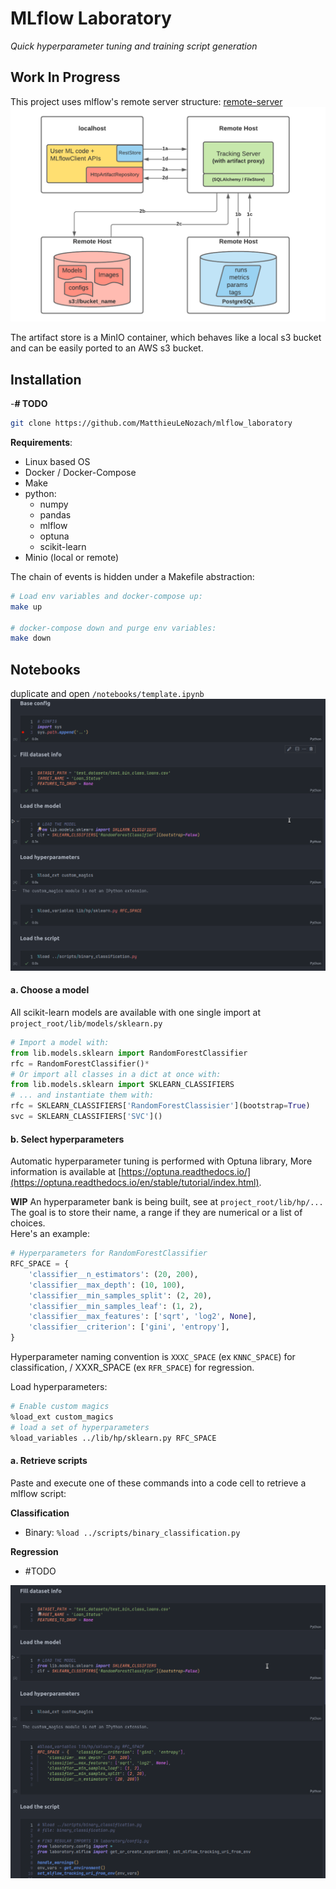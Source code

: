 # MLflow Laboratory

*Quick hyperparameter tuning and training script generation*



## **Work In Progress**

This project uses mlflow's remote server structure:
[remote-server](https://mlflow.org/docs/latest/tracking/tutorials/remote-server.html)
![alt text](readme/3.png)

The artifact store is a MinIO container, which behaves like a local s3 bucket and can be easily ported to an AWS s3 bucket.

## **Installation**
 -**# TODO**

```bash
git clone https://github.com/MatthieuLeNozach/mlflow_laboratory
```
**Requirements**:
- Linux based OS
- Docker / Docker-Compose
- Make
- python:
  - numpy
  - pandas
  - mlflow
  - optuna
  - scikit-learn
- Minio (local or remote)
  
The chain of events is hidden under a Makefile abstraction:
```bash
# Load env variables and docker-compose up:
make up

# docker-compose down and purge env variables:
make down
```





## **Notebooks**
duplicate and open `/notebooks/template.ipynb`
![txt](readme/1.png)


#### **a. Choose a model**
All scikit-learn models are available with one single import at `project_root/lib/models/sklearn.py`
```py
# Import a model with:
from lib.models.sklearn import RandomForestClassifier
rfc = RandomForestClassifier()*
# Or import all classes in a dict at once with:
from lib.models.sklearn import SKLEARN_CLASSIFIERS
# ... and instantiate them with:
rfc = SKLEARN_CLASSIFIERS['RandomForestClassisier'](bootstrap=True)
svc = SKLEARN_CLASSIFIERS['SVC']()
```
#### **b. Select hyperparameters**
Automatic hyperparameter tuning is performed with Optuna library,
More information is available at [https://optuna.readthedocs.io/](https://optuna.readthedocs.io/en/stable/tutorial/index.html).  

**WIP** An hyperparameter bank is being built, see at `project_root/lib/hp/...`
The goal is to store their name, a range if they are numerical or a list of choices.  
Here's an example:
```py
# Hyperparameters for RandomForestClassifier
RFC_SPACE = {
    'classifier__n_estimators': (20, 200),
    'classifier__max_depth': (10, 100),
    'classifier__min_samples_split': (2, 20),
    'classifier__min_samples_leaf': (1, 2),
    'classifier__max_features': ['sqrt', 'log2', None],
    'classifier__criterion': ['gini', 'entropy'],
}
```
Hyperparameter naming convention is `XXXC_SPACE` (ex `KNNC_SPACE`) for classification, / XXXR_SPACE (ex `RFR_SPACE`) for regression.  

 Load hyperparameters:
```bash
# Enable custom magics
%load_ext custom_magics
# load a set of hyperparameters
%load_variables ../lib/hp/sklearn.py RFC_SPACE
```
#### **a. Retrieve scripts**

Paste and execute one of these commands into a code cell to retrieve a mlflow script:

**Classification**  
- Binary: `%load ../scripts/binary_classification.py`

**Regression**  
- #TODO

![txt](readme/2.png)
